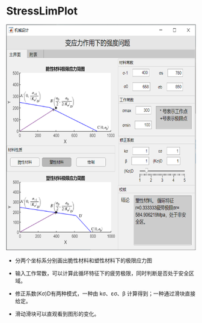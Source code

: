 # StressLimPlot
<img src="界面.png"  width="573" height="600"/>

-  分两个坐标系分别画出脆性材料和塑性材料下的极限应力图

-  输入工作常数，可以计算此循环特征下的疲劳极限，同时判断是否处于安全区域。

-  修正系数(Kσ)D有两种模式，一种由 kσ、εσ、β 计算得到；一种通过滑块直接给定。

-  滑动滑块可以直观看到图形的变化。
